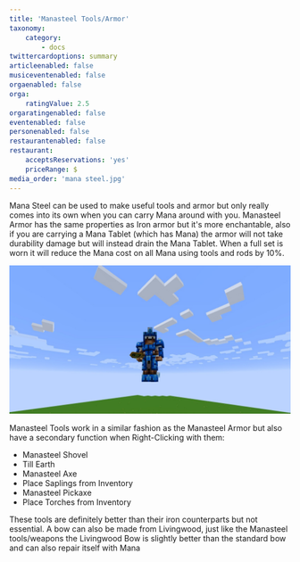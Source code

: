 ```yaml
---
title: 'Manasteel Tools/Armor'
taxonomy:
    category:
        - docs
twittercardoptions: summary
articleenabled: false
musiceventenabled: false
orgaenabled: false
orga:
    ratingValue: 2.5
orgaratingenabled: false
eventenabled: false
personenabled: false
restaurantenabled: false
restaurant:
    acceptsReservations: 'yes'
    priceRange: $
media_order: 'mana steel.jpg'
---
```


Mana Steel can be used to make useful tools and armor but only really comes into its own when you can carry Mana around with you. Manasteel Armor has the same properties as Iron armor but it's more enchantable, also if you are carrying a Mana Tablet (which has Mana) the armor will not take durability damage but will instead drain the Mana Tablet. When a full set is worn it will reduce the Mana cost on all Mana using tools and rods by 10%.

![](mana%20steel.jpg)

Manasteel Tools work in a similar fashion as the Manasteel Armor but also have a secondary function when Right-Clicking with them:

* Manasteel Shovel
* Till Earth
* Manasteel Axe
* Place Saplings from Inventory
* Manasteel Pickaxe
* Place Torches from Inventory

These tools are definitely better than their iron counterparts but not essential.
A bow can also be made from Livingwood, just like the Manasteel tools/weapons the Livingwood Bow is slightly better than the standard bow and can also repair itself with Mana
